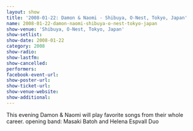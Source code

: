 ```yaml
---
layout: show
title: '2008-01-22: Damon & Naomi - Shibuya, O-Nest, Tokyo, Japan'
name: 2008-01-22-damon-naomi-shibuya-o-nest-tokyo-japan
show-venue: 'Shibuya, O-Nest, Tokyo, Japan'
show-setlist: 
show-date: 2008-01-22
category: 2008
show-radio: 
show-lastfm: 
show-cancelled: 
performers: 
facebook-event-url: 
show-poster-url: 
show-ticket-url: 
show-venue-website: 
show-additional: 
---
```


This evening Damon & Naomi will play favorite songs from their whole career. opening band: Masaki Batoh and Helena Espvall Duo 